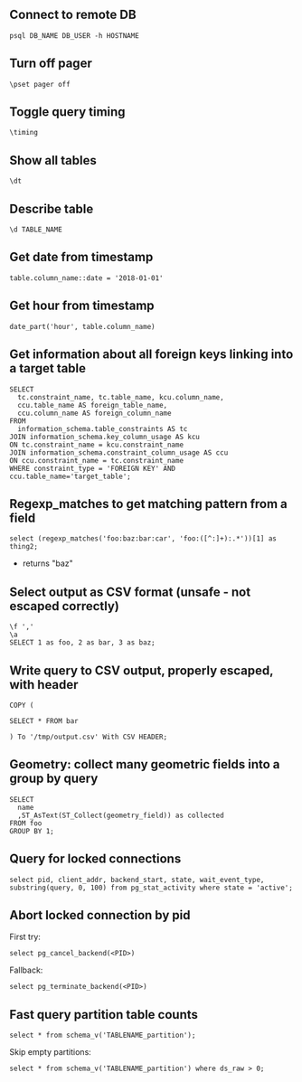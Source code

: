 ## Connect to remote DB

    psql DB_NAME DB_USER -h HOSTNAME

## Turn off pager

    \pset pager off

## Toggle query timing

    \timing
    
## Show all tables

    \dt
   
## Describe table

    \d TABLE_NAME

## Get date from timestamp

    table.column_name::date = '2018-01-01'

## Get hour from timestamp

    date_part('hour', table.column_name)

## Get information about all foreign keys linking into a target table

```
SELECT
  tc.constraint_name, tc.table_name, kcu.column_name,
  ccu.table_name AS foreign_table_name,
  ccu.column_name AS foreign_column_name                                                                                                                                                   FROM
  information_schema.table_constraints AS tc
JOIN information_schema.key_column_usage AS kcu
ON tc.constraint_name = kcu.constraint_name
JOIN information_schema.constraint_column_usage AS ccu
ON ccu.constraint_name = tc.constraint_name
WHERE constraint_type = 'FOREIGN KEY' AND ccu.table_name='target_table';
```

## Regexp_matches to get matching pattern from a field

```
select (regexp_matches('foo:baz:bar:car', 'foo:([^:]+):.*'))[1] as thing2;
```

* returns "baz"

## Select output as CSV format (unsafe - not escaped correctly)

```
\f ','
\a
SELECT 1 as foo, 2 as bar, 3 as baz;
```

## Write query to CSV output, properly escaped, with header

```
COPY (

SELECT * FROM bar

) To '/tmp/output.csv' With CSV HEADER;
```

## Geometry: collect many geometric fields into a group by query

```
SELECT 
  name
  ,ST_AsText(ST_Collect(geometry_field)) as collected
FROM foo
GROUP BY 1;
```

## Query for locked connections

```
select pid, client_addr, backend_start, state, wait_event_type, substring(query, 0, 100) from pg_stat_activity where state = 'active';
```

## Abort locked connection by pid

First try:

    select pg_cancel_backend(<PID>)

Fallback:

    select pg_terminate_backend(<PID>)
 
## Fast query partition table counts

```
select * from schema_v('TABLENAME_partition');
```

Skip empty partitions:

```
select * from schema_v('TABLENAME_partition') where ds_raw > 0;
```
